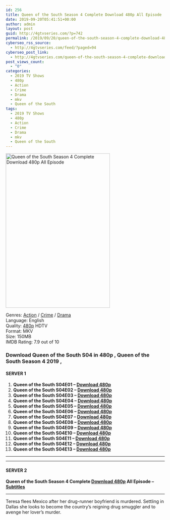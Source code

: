 ```yaml
---
id: 256
title: Queen of the South Season 4 Complete Download 480p All Episode
date: 2019-09-20T05:41:51+00:00
author: admin
layout: post
guid: http://4gtvseries.com/?p=742
permalink: /2019/09/20/queen-of-the-south-season-4-complete-download-480p-all-episode/
cyberseo_rss_source:
  - http://4gtvseries.com/feed/?paged=94
cyberseo_post_link:
  - http://4gtvseries.com/queen-of-the-south-season-4-complete-download-480p-all-episode/
post_views_count:
  - "0"
categories:
  - 2019 TV Shows
  - 480p
  - Action
  - Crime
  - Drama
  - mkv
  - Queen of the South
tags:
  - 2019 TV Shows
  - 480p
  - Action
  - Crime
  - Drama
  - mkv
  - Queen of the South
---
```

<img loading="lazy" class="aligncenter" src="https://3.bp.blogspot.com/-W3N0DOL4n3U/XYRl15iRT6I/AAAAAAAAAC4/O5sDgRClPVY2byQ62VDtoMGAosVNTZE1wCK4BGAYYCw/s1600/Queen%2Bof%2Bthe%2BSouth%2BSeason%2B4.jpg" alt="Queen of the South Season 4 Complete Download 480p All Episode" width="330" height="488" />

Genres: <a href="http://4gtvseries.com/tag/action/" data-wpel-link="internal">Action</a> / <a href="http://4gtvseries.com/tag/drama/" data-wpel-link="internal">Crime</a> /&nbsp;<a href="http://4gtvseries.com/tag/drama/" data-wpel-link="internal">Drama</a>  
Language: English  
Quality:&nbsp;<a href="http://4gtvseries.com/tag/480p/" data-wpel-link="internal">480p</a>&nbsp;HDTV  
Format: MKV  
Size: 150MB  
IMDB Rating: 7.9 out of 10

### **Download Queen of the South S04 in 480p , Queen of the South Season 4 2019 ,&nbsp;**

#### <span><strong>SERVER 1</strong></span>

  1. **Queen of the South S04E01 – <a href="http://slink.dl480p.xyz/2WkO" data-wpel-link="external" target="_blank" rel="nofollow external noopener noreferrer" class="wpel-icon-left"><i class="wpel-icon fa fa-download" aria-hidden="true"></i>Download 480p</a>**
  2. **Queen of the South S04E02 – <a href="http://slink.dl480p.xyz/u5gHsTU" data-wpel-link="external" target="_blank" rel="nofollow external noopener noreferrer" class="wpel-icon-left"><i class="wpel-icon fa fa-download" aria-hidden="true"></i>Download 480p</a>**
  3. **Queen of the South S04E03 – <a href="http://slink.dl480p.xyz/sWci5" data-wpel-link="external" target="_blank" rel="nofollow external noopener noreferrer" class="wpel-icon-left"><i class="wpel-icon fa fa-download" aria-hidden="true"></i>Download 480p</a>**
  4. **Queen of the South S04E04 – <a href="http://slink.dl480p.xyz/uWc5" data-wpel-link="external" target="_blank" rel="nofollow external noopener noreferrer" class="wpel-icon-left"><i class="wpel-icon fa fa-download" aria-hidden="true"></i>Download 480p</a>**
  5. **Queen of the South S04E05 – <a href="http://slink.dl480p.xyz/Zc5N" data-wpel-link="external" target="_blank" rel="nofollow external noopener noreferrer" class="wpel-icon-left"><i class="wpel-icon fa fa-download" aria-hidden="true"></i>Download 480p</a>**
  6. **Queen of the South S04E06 – <a href="http://slink.dl480p.xyz/c0An" data-wpel-link="external" target="_blank" rel="nofollow external noopener noreferrer" class="wpel-icon-left"><i class="wpel-icon fa fa-download" aria-hidden="true"></i>Download 480p</a>**
  7. **Queen of the South S04E07 – <a href="http://slink.dl480p.xyz/Xp25" data-wpel-link="external" target="_blank" rel="nofollow external noopener noreferrer" class="wpel-icon-left"><i class="wpel-icon fa fa-download" aria-hidden="true"></i>Download 480p</a>**
  8. **Queen of the South S04E08 – <a href="http://slink.dl480p.xyz/vPEYXpLw" data-wpel-link="external" target="_blank" rel="nofollow external noopener noreferrer" class="wpel-icon-left"><i class="wpel-icon fa fa-download" aria-hidden="true"></i>Download 480p</a>**
  9. **Queen of the South S04E09 – <a href="http://slink.dl480p.xyz/qofXN" data-wpel-link="external" target="_blank" rel="nofollow external noopener noreferrer" class="wpel-icon-left"><i class="wpel-icon fa fa-download" aria-hidden="true"></i>Download 480p</a>**
 10. **Queen of the South S04E10 – <a href="http://slink.dl480p.xyz/YKGxh" data-wpel-link="external" target="_blank" rel="nofollow external noopener noreferrer" class="wpel-icon-left"><i class="wpel-icon fa fa-download" aria-hidden="true"></i>Download 480p</a>**
 11. **Queen of the South S04E11 – <a href="http://slink.dl480p.xyz/BV5hv" data-wpel-link="external" target="_blank" rel="nofollow external noopener noreferrer" class="wpel-icon-left"><i class="wpel-icon fa fa-download" aria-hidden="true"></i>Download 480p</a>**
 12. **Queen of the South S04E12 – <a href="http://slink.dl480p.xyz/2soYoK" data-wpel-link="external" target="_blank" rel="nofollow external noopener noreferrer" class="wpel-icon-left"><i class="wpel-icon fa fa-download" aria-hidden="true"></i>Download 480p</a>**
 13. **Queen of the South S04E13 – <a href="http://slink.dl480p.xyz/xhNtiQ" data-wpel-link="external" target="_blank" rel="nofollow external noopener noreferrer" class="wpel-icon-left"><i class="wpel-icon fa fa-download" aria-hidden="true"></i>Download 480p</a>**

* * *

* * *

#### <span><strong>SERVER 2</strong></span>

**Queen of the South Season 4 Complete <a href="http://dl480p.xyz/510/" data-wpel-link="external" target="_blank" rel="nofollow external noopener noreferrer" class="wpel-icon-left"><i class="wpel-icon fa fa-download" aria-hidden="true"></i>Download 480p</a> All Episode – <a href="https://subscene.com/subtitles/queen-of-the-south-fourth-season" data-wpel-link="external" target="_blank" rel="nofollow external noopener noreferrer" class="wpel-icon-left"><i class="wpel-icon fa fa-download" aria-hidden="true"></i>Subtitles</a>**

* * *

Teresa flees Mexico after her drug-runner boyfriend is murdered. Settling in Dallas she looks to become the country’s reigning drug smuggler and to avenge her lover’s murder.

<div align="center">
</div>